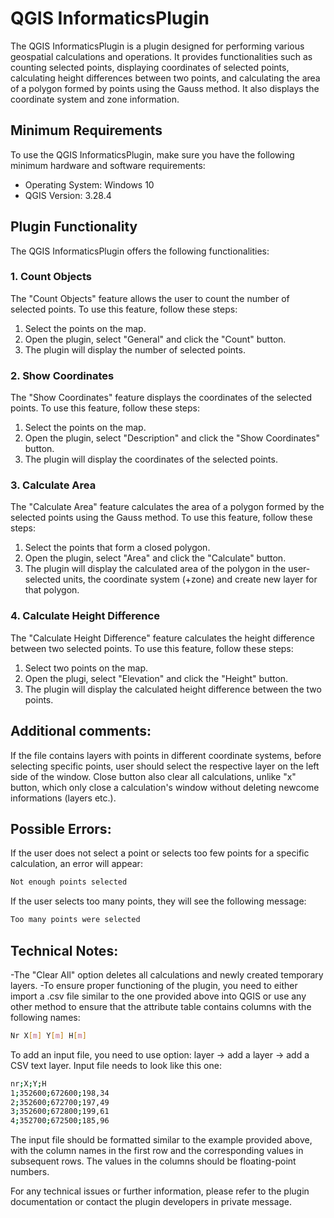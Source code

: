 # QGIS InformaticsPlugin

The QGIS InformaticsPlugin is a plugin designed for performing various geospatial calculations and operations. It provides functionalities such as counting selected points, displaying coordinates of selected points, calculating height differences between two points, and calculating the area of a polygon formed by points using the Gauss method. It also displays the coordinate system and zone information.

## Minimum Requirements

To use the QGIS InformaticsPlugin, make sure you have the following minimum hardware and software requirements:

- Operating System: Windows 10
- QGIS Version: 3.28.4

## Plugin Functionality

The QGIS InformaticsPlugin offers the following functionalities:

### 1. Count Objects

The "Count Objects" feature allows the user to count the number of selected points. To use this feature, follow these steps:
1. Select the points on the map.
2. Open the plugin, select "General" and click the "Count" button.
3. The plugin will display the number of selected points.

### 2. Show Coordinates

The "Show Coordinates" feature displays the coordinates of the selected points. To use this feature, follow these steps:
1. Select the points on the map.
2. Open the plugin, select "Description" and click the "Show Coordinates" button.
3. The plugin will display the coordinates of the selected points.

### 3. Calculate Area

The "Calculate Area" feature calculates the area of a polygon formed by the selected points using the Gauss method. To use this feature, follow these steps:
1. Select the points that form a closed polygon.
2. Open the plugin, select "Area" and click the "Calculate" button.
3. The plugin will display the calculated area of the polygon in the user-selected units, the coordinate system (+zone) and create new layer for that polygon.

### 4. Calculate Height Difference

The "Calculate Height Difference" feature calculates the height difference between two selected points. To use this feature, follow these steps:
1. Select two points on the map.
2. Open the plugi, select "Elevation" and click the "Height" button.
3. The plugin will display the calculated height difference between the two points.

## Additional comments:
If the file contains layers with points in different coordinate systems, before selecting specific points, user should select the respective layer on the left side of the window.
Close button also clear all calculations, unlike "x" button, which only close a calculation's window without deleting newcome informations (layers etc.).

## Possible Errors:
If the user does not select a point or selects too few points for a specific calculation, an error will appear:
```sh
Not enough points selected
```
If the user selects too many points, they will see the following message:
```sh
Too many points were selected
```

## Technical Notes:
-The "Clear All" option deletes all calculations and newly created temporary layers.
-To ensure proper functioning of the plugin, you need to either import a .csv file similar to the one provided above into QGIS or use any other method to ensure that the attribute table contains columns with the following names:
```sh
Nr X[m] Y[m] H[m]
```
To add an input file, you need to use option: layer -> add a layer -> add a CSV text layer.
Input file needs to look like this one:
```sh
nr;X;Y;H
1;352600;672600;198,34
2;352600;672700;197,49
3;352600;672800;199,61
4;352700;672500;185,96
```
The input file should be formatted similar to the example provided above, with the column names in the first row and the corresponding values in subsequent rows. The values in the columns should be floating-point numbers.

For any technical issues or further information, please refer to the plugin documentation or contact the plugin developers in private message.
